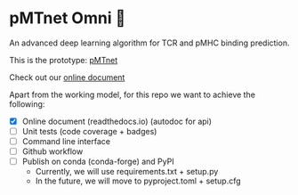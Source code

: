 # pMTnet Omni :microscope:
An advanced deep learning  algorithm for TCR and pMHC binding prediction. 

This is the prototype: [pMTnet](https://github.com/tianshilu/pMTnet)

Check out our [online document](https://tao-wang-pmtnet-omni.readthedocs.io/en/latest/)

Apart from the working model, for this repo we want to achieve the following:

- [x] Online document (readthedocs.io) (autodoc for api)
- [ ] Unit tests (code coverage + badges)
- [ ] Command line interface 
- [ ] Github workflow 
- [ ] Publish on conda (conda-forge) and PyPI
	- Currently, we will use requirements.txt + setup.py
	- In the future, we will move to pyproject.toml + setup.cfg

